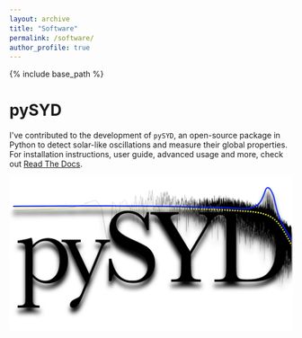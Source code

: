 ```yaml
---
layout: archive
title: "Software"
permalink: /software/
author_profile: true
---
```


{% include base_path %}

pySYD
=====
I've contributed to the development of `pySYD`, an open-source package in Python to detect solar-like oscillations and measure their global properties. For installation instructions, user guide, advanced usage and more, check out [Read The Docs](https://pysyd.readthedocs.io/en/latest/).

<img align="center" src="../images/pysyd-logo.png">

